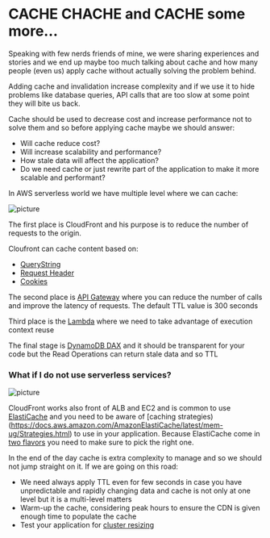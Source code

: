 # CACHE CHACHE and CACHE some more… #

Speaking with few nerds friends of mine, we were sharing experiences and stories and we end up maybe too much talking about cache and how many people (even us) apply cache without actually solving the problem behind. 

Adding cache and invalidation increase complexity and if we use it to hide problems like database queries, API calls that are too slow at some point they will bite us back. 

Cache should be used to decrease cost and increase performance not to solve them and so before applying cache maybe we should answer:
* Will cache reduce cost?
* Will increase scalability and performance?
* How stale data will affect the application?
* Do we need cache or just rewrite part of the application to make it more scalable and performant?

In AWS serverless world we have multiple level where we can cache:

![picture](https://bitbucket.org/DanBranch/cache/downloads/cache.png)

The first place is CloudFront and his purpose is to reduce the number of requests to the origin.

Cloufront can cache content based on:

* [QueryString]( https://docs.aws.amazon.com/AmazonCloudFront/latest/DeveloperGuide/QueryStringParameters.html)
* [Request Header](https://docs.aws.amazon.com/AmazonCloudFront/latest/DeveloperGuide/header-caching.html)
* [Cookies](https://docs.aws.amazon.com/AmazonCloudFront/latest/DeveloperGuide/Cookies.html)

The second place is [API Gateway](https://docs.aws.amazon.com/apigateway/latest/developerguide/api-gateway-caching.html) where you can reduce the number of calls and improve the latency of requests. The default TTL value is 300 seconds

Third place is the [Lambda]( https://docs.aws.amazon.com/lambda/latest/dg/best-practices.html) where we need to take advantage of execution context reuse

The final stage is [DynamoDB DAX](https://docs.aws.amazon.com/amazondynamodb/latest/developerguide/DAX.concepts.html) and it should be transparent for your code but the Read Operations can return stale data and so TTL


### What if I do not use serverless services? ###

![picture](https://bitbucket.org/DanBranch/cache/downloads/cache2.png)

CloudFront works also front of ALB and EC2 and is common to use [ElastiCache](https://aws.amazon.com/elasticache/) and you need to be aware of [caching strategies)(https://docs.aws.amazon.com/AmazonElastiCache/latest/mem-ug/Strategies.html) to use in your application.
Because ElastiCache come in [two flavors](https://docs.aws.amazon.com/AmazonElastiCache/latest/red-ug/SelectEngine.html) you need to make sure to pick the right one. 

In the end of the day cache is extra complexity to manage and so we should not jump straight on it. If we are going on this road:

* We need always apply TTL even for few seconds in case you have unpredictable and rapidly changing data and cache is not only at one level but it is a multi-level matters
* Warm-up the cache, considering peak hours to ensure the CDN is given enough time to populate the cache
* Test your application for [cluster resizing](https://docs.aws.amazon.com/AmazonElastiCache/latest/red-ug/best-practices-online-resharding.html)